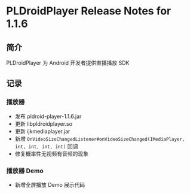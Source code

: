 # PLDroidPlayer Release Notes for 1.1.6

## 简介
PLDroidPlayer 为 Android 开发者提供直播播放 SDK

## 记录

### 播放器

- 发布 pldroid-player-1.1.6.jar
- 更新 libpldroidplayer.so
- 更新 ijkmediaplayer.jar
- 新增 `OnVideoSizeChangedListener#onVideoSizeChanged(IMediaPlayer, int, int, int, int)` 回调
- 修复概率性无视频有音频的现象

### 播放器 Demo

- 新增全屏播放 Demo 展示代码
